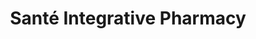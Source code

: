 ---
title: "Santé Integrative Pharmacy"
url: /princeton/sante-integrative-pharmacy/
shop: chemist
---